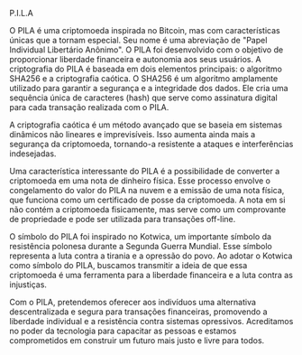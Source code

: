 P.I.L.A

O PILA é uma criptomoeda inspirada no Bitcoin, mas com características únicas que a tornam especial. Seu nome é uma abreviação de "Papel Individual Libertário Anônimo". O PILA foi desenvolvido com o objetivo de proporcionar liberdade financeira e autonomia aos seus usuários. A criptografia do PILA é baseada em dois elementos principais: o algoritmo SHA256 e a criptografia caótica. O SHA256 é um algoritmo amplamente utilizado para garantir a segurança e a integridade dos dados. Ele cria uma sequência única de caracteres (hash) que serve como assinatura digital para cada transação realizada com o PILA.

A criptografia caótica é um método avançado que se baseia em sistemas dinâmicos não lineares e imprevisíveis. Isso aumenta ainda mais a segurança da criptomoeda, tornando-a resistente a ataques e interferências indesejadas.

Uma característica interessante do PILA é a possibilidade de converter a criptomoeda em uma nota de dinheiro física. Esse processo envolve o congelamento do valor do PILA na nuvem e a emissão de uma nota física, que funciona como um certificado de posse da criptomoeda. A nota em si não contém a criptomoeda fisicamente, mas serve como um comprovante de propriedade e pode ser utilizada para transações off-line.

O símbolo do PILA foi inspirado no Kotwica, um importante símbolo da resistência polonesa durante a Segunda Guerra Mundial. Esse símbolo representa a luta contra a tirania e a opressão do povo. Ao adotar o Kotwica como símbolo do PILA, buscamos transmitir a ideia de que essa criptomoeda é uma ferramenta para a liberdade financeira e a luta contra as injustiças.

Com o PILA, pretendemos oferecer aos indivíduos uma alternativa descentralizada e segura para transações financeiras, promovendo a liberdade individual e a resistência contra sistemas opressivos. Acreditamos no poder da tecnologia para capacitar as pessoas e estamos comprometidos em construir um futuro mais justo e livre para todos.
